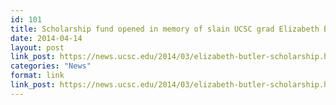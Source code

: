 ```yaml
---
id: 101
title: Scholarship fund opened in memory of slain UCSC grad Elizabeth Butler
date: 2014-04-14
layout: post
link_post: https://news.ucsc.edu/2014/03/elizabeth-butler-scholarship.html?ref=campaign
categories: "News"
format: link
link_post: https://news.ucsc.edu/2014/03/elizabeth-butler-scholarship.html?ref=campaign
---
```


